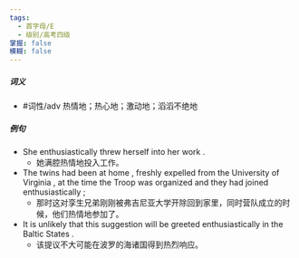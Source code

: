 ```yaml
---
tags:
  - 首字母/E
  - 级别/高考四级
掌握: false
模糊: false
---
```

##### 词义
- #词性/adv  热情地；热心地；激动地；滔滔不绝地
##### 例句
- She enthusiastically threw herself into her work .
	- 她满腔热情地投入工作。
- The twins had been at home , freshly expelled from the University of Virginia , at the time the Troop was organized and they had joined enthusiastically ;
	- 那时这对孪生兄弟刚刚被弗吉尼亚大学开除回到家里，同时营队成立的时候，他们热情地参加了。
- It is unlikely that this suggestion will be greeted enthusiastically in the Baltic States .
	- 该提议不大可能在波罗的海诸国得到热烈响应。
